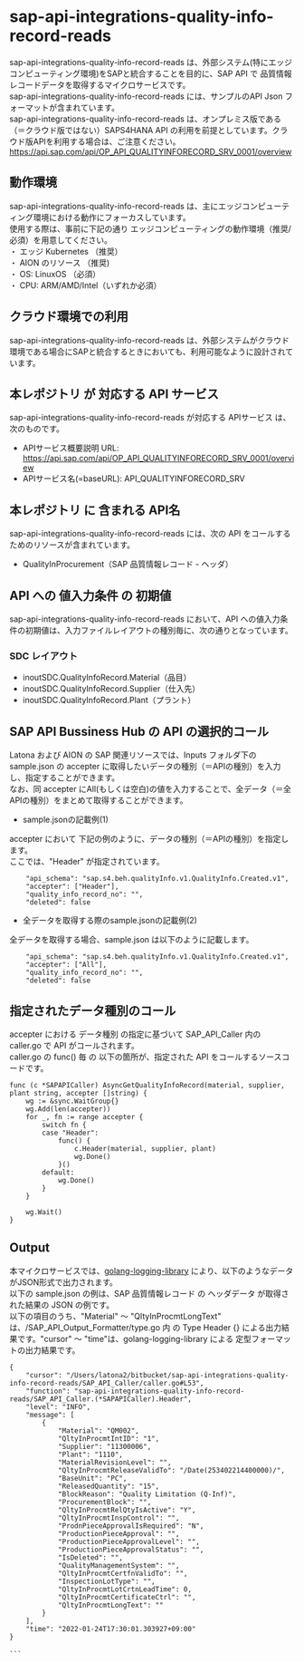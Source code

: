 # sap-api-integrations-quality-info-record-reads
sap-api-integrations-quality-info-record-reads は、外部システム(特にエッジコンピューティング環境)をSAPと統合することを目的に、SAP API で 品質情報レコードデータを取得するマイクロサービスです。    
sap-api-integrations-quality-info-record-reads には、サンプルのAPI Json フォーマットが含まれています。   
sap-api-integrations-quality-info-record-reads は、オンプレミス版である（＝クラウド版ではない）SAPS4HANA API の利用を前提としています。クラウド版APIを利用する場合は、ご注意ください。   
https://api.sap.com/api/OP_API_QUALITYINFORECORD_SRV_0001/overview

## 動作環境  
sap-api-integrations-quality-info-record-reads は、主にエッジコンピューティング環境における動作にフォーカスしています。  
使用する際は、事前に下記の通り エッジコンピューティングの動作環境（推奨/必須）を用意してください。  
・ エッジ Kubernetes （推奨）    
・ AION のリソース （推奨)    
・ OS: LinuxOS （必須）    
・ CPU: ARM/AMD/Intel（いずれか必須）　　

## クラウド環境での利用
sap-api-integrations-quality-info-record-reads は、外部システムがクラウド環境である場合にSAPと統合するときにおいても、利用可能なように設計されています。  

## 本レポジトリ が 対応する API サービス
sap-api-integrations-quality-info-record-reads が対応する APIサービス は、次のものです。

* APIサービス概要説明 URL: https://api.sap.com/api/OP_API_QUALITYINFORECORD_SRV_0001/overview  
* APIサービス名(=baseURL): API_QUALITYINFORECORD_SRV

## 本レポジトリ に 含まれる API名
sap-api-integrations-quality-info-record-reads には、次の API をコールするためのリソースが含まれています。  

* QualityInProcurement（SAP 品質情報レコード - ヘッダ）

## API への 値入力条件 の 初期値
sap-api-integrations-quality-info-record-reads において、API への値入力条件の初期値は、入力ファイルレイアウトの種別毎に、次の通りとなっています。  

### SDC レイアウト

* inoutSDC.QualityInfoRecord.Material（品目）
* inoutSDC.QualityInfoRecord.Supplier（仕入先）
* inoutSDC.QualityInfoRecord.Plant（プラント）

## SAP API Bussiness Hub の API の選択的コール

Latona および AION の SAP 関連リソースでは、Inputs フォルダ下の sample.json の accepter に取得したいデータの種別（＝APIの種別）を入力し、指定することができます。  
なお、同 accepter にAll(もしくは空白)の値を入力することで、全データ（＝全APIの種別）をまとめて取得することができます。  

* sample.jsonの記載例(1)  

accepter において 下記の例のように、データの種別（＝APIの種別）を指定します。  
ここでは、"Header" が指定されています。

```
	"api_schema": "sap.s4.beh.qualityInfo.v1.QualityInfo.Created.v1",
	"accepter": ["Header"],
	"quality_info_record_no": "",
	"deleted": false
```
  
* 全データを取得する際のsample.jsonの記載例(2)  

全データを取得する場合、sample.json は以下のように記載します。  

```
	"api_schema": "sap.s4.beh.qualityInfo.v1.QualityInfo.Created.v1",
	"accepter": ["All"],
	"quality_info_record_no": "",
	"deleted": false
```

## 指定されたデータ種別のコール

accepter における データ種別 の指定に基づいて SAP_API_Caller 内の caller.go で API がコールされます。  
caller.go の func() 毎 の 以下の箇所が、指定された API をコールするソースコードです。  

```
func (c *SAPAPICaller) AsyncGetQualityInfoRecord(material, supplier, plant string, accepter []string) {
	wg := &sync.WaitGroup{}
	wg.Add(len(accepter))
	for _, fn := range accepter {
		switch fn {
		case "Header":
			func() {
				c.Header(material, supplier, plant)
				wg.Done()
			}()
		default:
			wg.Done()
		}
	}

	wg.Wait()
}
```

## Output  
本マイクロサービスでは、[golang-logging-library](https://github.com/latonaio/golang-logging-library) により、以下のようなデータがJSON形式で出力されます。  
以下の sample.json の例は、SAP 品質情報レコード の ヘッダデータ が取得された結果の JSON の例です。  
以下の項目のうち、"Material" ～ "QltyInProcmtLongText" は、/SAP_API_Output_Formatter/type.go 内 の Type Header {} による出力結果です。"cursor" ～ "time"は、golang-logging-library による 定型フォーマットの出力結果です。  

```
{
	"cursor": "/Users/latona2/bitbucket/sap-api-integrations-quality-info-record-reads/SAP_API_Caller/caller.go#L53",
	"function": "sap-api-integrations-quality-info-record-reads/SAP_API_Caller.(*SAPAPICaller).Header",
	"level": "INFO",
	"message": [
		{
			"Material": "QM002",
			"QltyInProcmtIntID": "1",
			"Supplier": "11300006",
			"Plant": "1110",
			"MaterialRevisionLevel": "",
			"QltyInProcmtReleaseValidTo": "/Date(253402214400000)/",
			"BaseUnit": "PC",
			"ReleasedQuantity": "15",
			"BlockReason": "Quality Limitation (Q-Inf)",
			"ProcurementBlock": "",
			"QltyInProcmtRelQtyIsActive": "Y",
			"QltyInProcmtInspControl": "",
			"ProdnPieceApprovalIsRequired": "N",
			"ProductionPieceApproval": "",
			"ProductionPieceApprovalLevel": "",
			"ProductionPieceApprovalStatus": "",
			"IsDeleted": "",
			"QualityManagementSystem": "",
			"QltyInProcmtCertfnValidTo": "",
			"InspectionLotType": "",
			"QltyInProcmtLotCrtnLeadTime": 0,
			"QltyInProcmtCertificateCtrl": "",
			"QltyInProcmtLongText": ""
		}
	],
	"time": "2022-01-24T17:30:01.303927+09:00"
}

```　　
